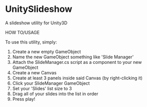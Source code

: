 # UnitySlideshow
A slideshow utility for Unity3D

HOW TO/USAGE

To use this utility, simply:

1. Create a new empty GameObject
2. Name the new GameObject something like 'Slide Manager'
3. Attach the SlideManager.cs script as a component to your new GameObject
4. Create a new Canvas
5. Create at least 3 panels inside said Canvas (by right-clicking it)
6. Click your SlideManager GameObject
7. Set your 'Slides' list size to 3
8. Drag all of your slides into the list in order
9. Press play!
